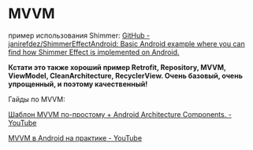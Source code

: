 # MVVM

пример использования Shimmer: [GitHub - janirefdez/ShimmerEffectAndroid: Basic Android example where you can find how Shimmer Effect is implemented on Android.](https://github.com/janirefdez/ShimmerEffectAndroid/tree/master)

**Кстати это также хороший пример Retrofit, Repository, MVVM, ViewModel, CleanArchitecture, RecyclerView. Очень базовый, очень упрощенный, и поэтому качественный!**

Гайды по MVVM:

[Шаблон MVVM по-простому + Android Architecture Components. - YouTube](https://www.youtube.com/watch?v=qEKsLJ8FYes)

[MVVM в Android на практике - YouTube](https://www.youtube.com/watch?v=KeQWIu8bA-Y)

